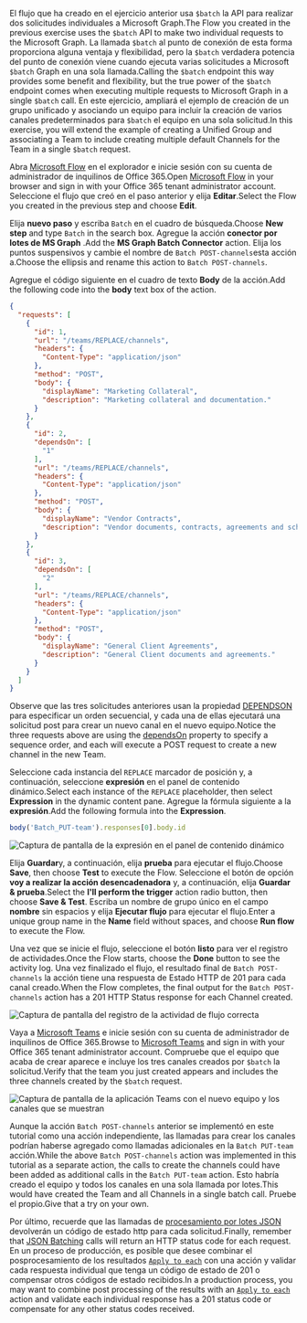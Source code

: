 <!-- markdownlint-disable MD002 MD041 -->

<span data-ttu-id="cd139-101">El flujo que ha creado en el ejercicio anterior usa `$batch` la API para realizar dos solicitudes individuales a Microsoft Graph.</span><span class="sxs-lookup"><span data-stu-id="cd139-101">The Flow you created in the previous exercise uses the `$batch` API to make two individual requests to the Microsoft Graph.</span></span> <span data-ttu-id="cd139-102">La llamada `$batch` al punto de conexión de esta forma proporciona alguna ventaja y flexibilidad, pero la `$batch` verdadera potencia del punto de conexión viene cuando ejecuta varias solicitudes a Microsoft `$batch` Graph en una sola llamada.</span><span class="sxs-lookup"><span data-stu-id="cd139-102">Calling the `$batch` endpoint this way provides some benefit and flexibility, but the true power of the `$batch` endpoint comes when executing multiple requests to Microsoft Graph in a single `$batch` call.</span></span> <span data-ttu-id="cd139-103">En este ejercicio, ampliará el ejemplo de creación de un grupo unificado y asociando un equipo para incluir la creación de varios canales predeterminados para `$batch` el equipo en una sola solicitud.</span><span class="sxs-lookup"><span data-stu-id="cd139-103">In this exercise, you will extend the example of creating a Unified Group and associating a Team to include creating multiple default Channels for the Team in a single `$batch` request.</span></span>

<span data-ttu-id="cd139-104">Abra [Microsoft Flow](https://flow.microsoft.com) en el explorador e inicie sesión con su cuenta de administrador de inquilinos de Office 365.</span><span class="sxs-lookup"><span data-stu-id="cd139-104">Open [Microsoft Flow](https://flow.microsoft.com) in your browser and sign in with your Office 365 tenant administrator account.</span></span> <span data-ttu-id="cd139-105">Seleccione el flujo que creó en el paso anterior y elija **Editar**.</span><span class="sxs-lookup"><span data-stu-id="cd139-105">Select the Flow you created in the previous step and choose **Edit**.</span></span>

<span data-ttu-id="cd139-106">Elija **nuevo paso** y escriba `Batch` en el cuadro de búsqueda.</span><span class="sxs-lookup"><span data-stu-id="cd139-106">Choose **New step** and type `Batch` in the search box.</span></span> <span data-ttu-id="cd139-107">Agregue la acción **conector por lotes de MS Graph** .</span><span class="sxs-lookup"><span data-stu-id="cd139-107">Add the **MS Graph Batch Connector** action.</span></span> <span data-ttu-id="cd139-108">Elija los puntos suspensivos y cambie el nombre de `Batch POST-channels`esta acción a.</span><span class="sxs-lookup"><span data-stu-id="cd139-108">Choose the ellipsis and rename this action to `Batch POST-channels`.</span></span>

<span data-ttu-id="cd139-109">Agregue el código siguiente en el cuadro de texto **Body** de la acción.</span><span class="sxs-lookup"><span data-stu-id="cd139-109">Add the following code into the **body** text box of the action.</span></span>

```json
{
  "requests": [
    {
      "id": 1,
      "url": "/teams/REPLACE/channels",
      "headers": {
        "Content-Type": "application/json"
      },
      "method": "POST",
      "body": {
        "displayName": "Marketing Collateral",
        "description": "Marketing collateral and documentation."
      }
    },
    {
      "id": 2,
      "dependsOn": [
        "1"
      ],
      "url": "/teams/REPLACE/channels",
      "headers": {
        "Content-Type": "application/json"
      },
      "method": "POST",
      "body": {
        "displayName": "Vendor Contracts",
        "description": "Vendor documents, contracts, agreements and schedules."
      }
    },
    {
      "id": 3,
      "dependsOn": [
        "2"
      ],
      "url": "/teams/REPLACE/channels",
      "headers": {
        "Content-Type": "application/json"
      },
      "method": "POST",
      "body": {
        "displayName": "General Client Agreements",
        "description": "General Client documents and agreements."
      }
    }
  ]
}
```

<span data-ttu-id="cd139-110">Observe que las tres solicitudes anteriores usan la propiedad [DEPENDSON](https://docs.microsoft.com/graph/json-batching#sequencing-requests-with-the-dependson-property) para especificar un orden secuencial, y cada una de ellas ejecutará una solicitud post para crear un nuevo canal en el nuevo equipo.</span><span class="sxs-lookup"><span data-stu-id="cd139-110">Notice the three requests above are using the [dependsOn](https://docs.microsoft.com/graph/json-batching#sequencing-requests-with-the-dependson-property) property to specify a sequence order, and each will execute a POST request to create a new channel in the new Team.</span></span>

<span data-ttu-id="cd139-111">Seleccione cada instancia del `REPLACE` marcador de posición y, a continuación, seleccione **expresión** en el panel de contenido dinámico.</span><span class="sxs-lookup"><span data-stu-id="cd139-111">Select each instance of the `REPLACE` placeholder, then select **Expression** in the dynamic content pane.</span></span> <span data-ttu-id="cd139-112">Agregue la fórmula siguiente a la **expresión**.</span><span class="sxs-lookup"><span data-stu-id="cd139-112">Add the following formula into the **Expression**.</span></span>

```js
body('Batch_PUT-team').responses[0].body.id
```

![Captura de pantalla de la expresión en el panel de contenido dinámico](./images/flow-channel1.png)

<span data-ttu-id="cd139-114">Elija **Guardar**y, a continuación, elija **prueba** para ejecutar el flujo.</span><span class="sxs-lookup"><span data-stu-id="cd139-114">Choose **Save**, then choose **Test** to execute the Flow.</span></span> <span data-ttu-id="cd139-115">Seleccione el botón de opción **voy a realizar la acción desencadenadora** y, a continuación, elija **Guardar & prueba**.</span><span class="sxs-lookup"><span data-stu-id="cd139-115">Select the **I'll perform the trigger** action radio button, then choose **Save & Test**.</span></span> <span data-ttu-id="cd139-116">Escriba un nombre de grupo único en el campo **nombre** sin espacios y elija **Ejecutar flujo** para ejecutar el flujo.</span><span class="sxs-lookup"><span data-stu-id="cd139-116">Enter a unique group name in the **Name** field without spaces, and choose **Run flow** to execute the Flow.</span></span>

<span data-ttu-id="cd139-117">Una vez que se inicie el flujo, seleccione el botón **listo** para ver el registro de actividades.</span><span class="sxs-lookup"><span data-stu-id="cd139-117">Once the Flow starts, choose the **Done** button to see the activity log.</span></span> <span data-ttu-id="cd139-118">Una vez finalizado el flujo, el resultado final de `Batch POST-channels` la acción tiene una respuesta de Estado HTTP de 201 para cada canal creado.</span><span class="sxs-lookup"><span data-stu-id="cd139-118">When the Flow completes, the final output for the `Batch POST-channels` action has a 201 HTTP Status response for each Channel created.</span></span>

![Captura de pantalla del registro de la actividad de flujo correcta](./images/flow-channel2.png)

<span data-ttu-id="cd139-120">Vaya a [Microsoft Teams](https://teams.microsoft.com) e inicie sesión con su cuenta de administrador de inquilinos de Office 365.</span><span class="sxs-lookup"><span data-stu-id="cd139-120">Browse to [Microsoft Teams](https://teams.microsoft.com) and sign in with your Office 365 tenant administrator account.</span></span> <span data-ttu-id="cd139-121">Compruebe que el equipo que acaba de crear aparece e incluye los tres canales creados por `$batch` la solicitud.</span><span class="sxs-lookup"><span data-stu-id="cd139-121">Verify that the team you just created appears and includes the three channels created by the `$batch` request.</span></span>

![Captura de pantalla de la aplicación Teams con el nuevo equipo y los canales que se muestran](./images/team-channels.png)

<span data-ttu-id="cd139-123">Aunque la acción `Batch POST-channels` anterior se implementó en este tutorial como una acción independiente, las llamadas para crear los canales podrían haberse agregado como llamadas adicionales en la `Batch PUT-team` acción.</span><span class="sxs-lookup"><span data-stu-id="cd139-123">While the above `Batch POST-channels` action was implemented in this tutorial as a separate action, the calls to create the channels could have been added as additional calls in the `Batch PUT-team` action.</span></span> <span data-ttu-id="cd139-124">Esto habría creado el equipo y todos los canales en una sola llamada por lotes.</span><span class="sxs-lookup"><span data-stu-id="cd139-124">This would have created the Team and all Channels in a single batch call.</span></span> <span data-ttu-id="cd139-125">Pruebe el propio.</span><span class="sxs-lookup"><span data-stu-id="cd139-125">Give that a try on your own.</span></span>

<span data-ttu-id="cd139-126">Por último, recuerde que las llamadas de [procesamiento por lotes JSON](https://docs.microsoft.com/graph/json-batching) devolverán un código de estado http para cada solicitud.</span><span class="sxs-lookup"><span data-stu-id="cd139-126">Finally, remember that [JSON Batching](https://docs.microsoft.com/graph/json-batching) calls will return an HTTP status code for each request.</span></span> <span data-ttu-id="cd139-127">En un proceso de producción, es posible que desee combinar el posprocesamiento de los resultados [`Apply to each`](https://docs.microsoft.com/flow/apply-to-each) con una acción y validar cada respuesta individual que tenga un código de estado de 201 o compensar otros códigos de estado recibidos.</span><span class="sxs-lookup"><span data-stu-id="cd139-127">In a production process, you may want to combine post processing of the results with an [`Apply to each`](https://docs.microsoft.com/flow/apply-to-each) action and validate each individual response has a 201 status code or compensate for any other status codes received.</span></span>
